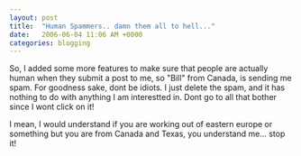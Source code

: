 ```yaml
---
layout: post
title:  "Human Spammers.. damn them all to hell..."
date:   2006-06-04 11:06 AM +0000
categories: blogging
---
```

So, I added some more features to make sure that people are actually human when they submit a post to me, so "Bill" from Canada, is sending me spam. For goodness sake, dont be idiots. I just delete the spam, and it has nothing to do with anything I am interestted in. Dont go to all that bother since I wont click on it! 

I mean, I would understand if you are working out of eastern europe or something but you are from Canada and Texas, you understand me... stop it!